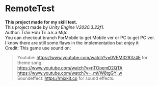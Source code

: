 # RemoteTest
**This project made for my skill test.**  
This project made by _Unity Engine V2020.3.22f1._   
Author: Trần Hữu Trí a.k.a Mực.  
You can checkout branch ForMobile to get Mobile ver or PC to get PC ver.  
I know there are still some flaws in the implementation but enjoy it  
Credit: This game use sound on:  
> Youtube: https://www.youtube.com/watch?v=0VEM3293z4E for theme song.  
> https://www.youtube.com/watch?v=nTOpemD2QTA  
> https://www.youtube.com/watch?v=_mVW8tgGY_w   
> Soundeffect: https://mixkit.co for sound effects.  
